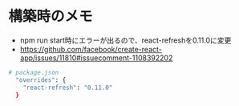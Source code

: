 # 構築時のメモ

- npm run start時にエラーが出るので、react-refreshを0.11.0に変更
- https://github.com/facebook/create-react-app/issues/11810#issuecomment-1108392202

```sh
# package.json
  "overrides": {
    "react-refresh": "0.11.0"
  }
```